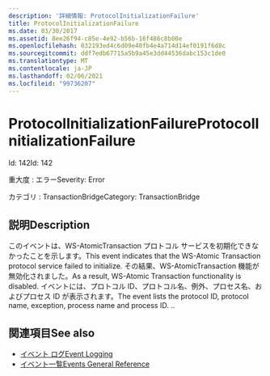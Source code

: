 ```yaml
---
description: '詳細情報: ProtocolInitializationFailure'
title: ProtocolInitializationFailure
ms.date: 03/30/2017
ms.assetid: 8ee26f94-c85e-4e92-b56b-16f486c8b00e
ms.openlocfilehash: 032193ed4c6d09e40fb4e4a714d14ef0191f6d8c
ms.sourcegitcommit: ddf7edb67715a5b9a45e3dd44536dabc153c1de0
ms.translationtype: MT
ms.contentlocale: ja-JP
ms.lasthandoff: 02/06/2021
ms.locfileid: "99736207"
---
```

# <a name="protocolinitializationfailure"></a><span data-ttu-id="03642-103">ProtocolInitializationFailure</span><span class="sxs-lookup"><span data-stu-id="03642-103">ProtocolInitializationFailure</span></span>

<span data-ttu-id="03642-104">Id: 142</span><span class="sxs-lookup"><span data-stu-id="03642-104">Id: 142</span></span>  
  
 <span data-ttu-id="03642-105">重大度 : エラー</span><span class="sxs-lookup"><span data-stu-id="03642-105">Severity: Error</span></span>  
  
 <span data-ttu-id="03642-106">カテゴリ : TransactionBridge</span><span class="sxs-lookup"><span data-stu-id="03642-106">Category: TransactionBridge</span></span>  
  
## <a name="description"></a><span data-ttu-id="03642-107">説明</span><span class="sxs-lookup"><span data-stu-id="03642-107">Description</span></span>  

 <span data-ttu-id="03642-108">このイベントは、WS-AtomicTransaction プロトコル サービスを初期化できなかったことを示します。</span><span class="sxs-lookup"><span data-stu-id="03642-108">This event indicates that the WS-Atomic Transaction protocol service failed to initialize.</span></span> <span data-ttu-id="03642-109">その結果、WS-AtomicTransaction 機能が無効化されました。</span><span class="sxs-lookup"><span data-stu-id="03642-109">As a result, WS-Atomic Transaction functionality is disabled.</span></span> <span data-ttu-id="03642-110">イベントには、プロトコル ID、プロトコル名、例外、プロセス名、およびプロセス ID が表示されます。</span><span class="sxs-lookup"><span data-stu-id="03642-110">The event lists the protocol ID, protocol name, exception, process name and process ID.</span></span> <span data-ttu-id="03642-111">.</span><span class="sxs-lookup"><span data-stu-id="03642-111">.</span></span>  
  
## <a name="see-also"></a><span data-ttu-id="03642-112">関連項目</span><span class="sxs-lookup"><span data-stu-id="03642-112">See also</span></span>

- [<span data-ttu-id="03642-113">イベント ログ</span><span class="sxs-lookup"><span data-stu-id="03642-113">Event Logging</span></span>](index.md)
- [<span data-ttu-id="03642-114">イベント一覧</span><span class="sxs-lookup"><span data-stu-id="03642-114">Events General Reference</span></span>](events-general-reference.md)

